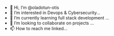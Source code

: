 - 👋 Hi, I’m @oladotun-otis
- 👀 I’m interested in Devops & Cybersecurity...
- 🌱 I’m currently learning full stack development  ...
- 💞️ I’m looking to collaborate on projects ...
- 📫 How to reach me  linked...

<!---
oladotun-otis/oladotun-otis is a ✨ special ✨ repository because its `README.md` (this file) appears on your GitHub profile.
You can click the Preview link to take a look at your changes.
--->
